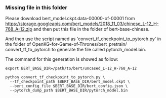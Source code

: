 
### Missing file in this folder

Please download bert_model.ckpt.data-00000-of-00001 from https://storage.googleapis.com/bert_models/2018_11_03/chinese_L-12_H-768_A-12.zip and then put this file in the folder of bert-base-chinese.

And then use the script named as 'convert_tf_checkpoint_to_pytorch.py' in the folder of OpenKG-for-Game-of-Thrones/bert_pretrain/ convert_tf_to_pytorch to generate the file called pytorch_model.bin.

The command for this generation is showed as follow:

    export BERT_BASE_DIR=/path/to/bert/uncased_L-12_H-768_A-12

    python convert_tf_checkpoint_to_pytorch.py \
      --tf_checkpoint_path $BERT_BASE_DIR/bert_model.ckpt \
      --bert_config_file $BERT_BASE_DIR/bert_config.json \
      --pytorch_dump_path $BERT_BASE_DIR/pytorch_model.bin

